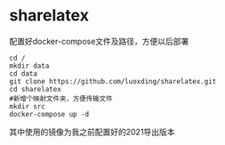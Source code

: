 # sharelatex
配置好docker-compose文件及路径，方便以后部署

```
cd /
mkdir data
cd data
git clone https://github.com/luoxding/sharelatex.git
cd sharelatex
#新增个映射文件夹，方便传输文件
mkdir src
docker-compose up -d
```

其中使用的镜像为我之前配置好的2021导出版本
